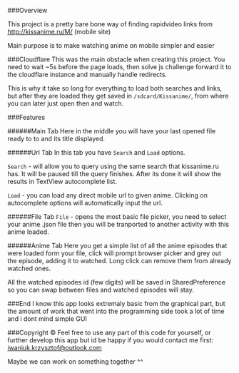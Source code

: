 ###Overview

This project is a pretty bare bone way of finding rapidvideo links from http://kissanime.ru/M/ (mobile site)

Main purpose is to make watching anime on mobile simpler and easier


###Cloudflare
This was the main obstacle when creating this project. You need to wait ~5s before the page loads, then solve js challenge forward it to the cloudflare instance and manually handle redirects.

This is why it take so long for everything to load both searches and links, but after they are loaded they get saved in `/sdcard/Kissanime/`, from where you can later just open then and watch.


###Features

######Main Tab
Here in the middle you will have your last opened file ready to to and its title displayed.

######Url Tab
In this tab you have `Search` and `Load` options.

`Search` - will allow you to query using the same search that kissanime.ru has. It will be paused till the query finishes. After its done it will show the results in TextView autocomplete list.

`Load` - you can load any direct mobile url to given anime. Clicking on autocomplete options will automatically input the url.

######File Tab
`File` - opens the most basic file picker, you need to select your anime .json file then you will be tranported to another activity with this anime loaded.


######Anime Tab
Here you get a simple list of all the anime episodes that were loaded form your file, click will prompt browser picker and grey out the episode, adding it to watched. Long click can remove them from already watched ones.

All the watched episodes id (few digits) will be saved in SharedPreference so you can swap between files and watched episodes will stay.

###End
I know this app looks extremaly basic from the graphical part, but the amount of work that went into the programming side took a lot of time and i dont mind simple GUI

###Copyright &copy;
Feel free to use any part of this code for yourself, or further develop this app but id be happy if you would contact me first: iwaniuk.krzysztof@outlook.com

Maybe we can work on something together ^^
